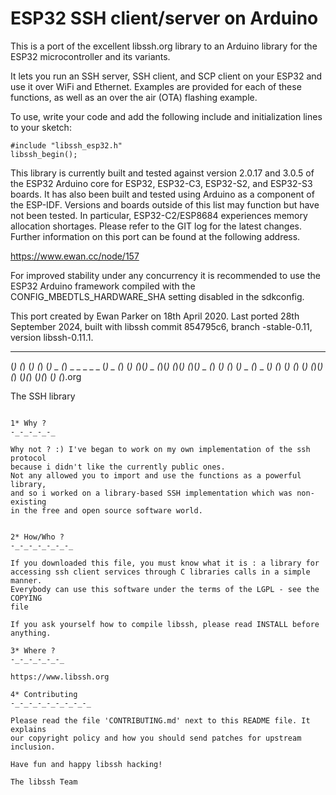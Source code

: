 ESP32 SSH client/server on Arduino
==================================

This is a port of the excellent libssh.org library to an Arduino library for
the ESP32 microcontroller and its variants.

It lets you run an SSH server, SSH client, and SCP client on your ESP32 and
use it over WiFi and Ethernet.  Examples are provided for each of these
functions, as well as an over the air (OTA) flashing example.

To use, write your code and add the following include and initialization lines
to your sketch:

    #include "libssh_esp32.h"
    libssh_begin();

This library is currently built and tested against version 2.0.17 and 3.0.5 of
the ESP32 Arduino core for ESP32, ESP32-C3, ESP32-S2, and ESP32-S3 boards.
It has also been built and tested using Arduino as a component of the ESP-IDF.
Versions and boards outside of this list may function but have not been tested.
In particular, ESP32-C2/ESP8684 experiences memory allocation shortages.
Please refer to the GIT log for the latest changes.  Further information on
this port can be found at the following address.

  https://www.ewan.cc/node/157

For improved stability under any concurrency it is recommended to use the
ESP32 Arduino framework compiled with the CONFIG_MBEDTLS_HARDWARE_SHA setting
disabled in the sdkconfig.

This port created by Ewan Parker on 18th April 2020.
Last ported 28th September 2024, built with libssh commit 854795c6, branch
-stable-0.11, version libssh-0.11.1.

  _   _   _                          _
 (_) (_) (_)                        (_)
 (_)  _  (_) _         _  _   _  _  (_) _
 (_) (_) (_)(_) _     (_)(_) (_)(_) (_)(_) _
 (_) (_) (_)   (_)  _ (_)  _ (_)    (_)   (_)
 (_) (_) (_)(_)(_) (_)(_) (_)(_)    (_)   (_).org

 The SSH library
~~~~~~~~~~~~~~~~~~~~~~~~~~~~~~~~~~~~~~~~~~~~~~~~~

1* Why ?
-_-_-_-_-_

Why not ? :) I've began to work on my own implementation of the ssh protocol
because i didn't like the currently public ones.
Not any allowed you to import and use the functions as a powerful library, 
and so i worked on a library-based SSH implementation which was non-existing
in the free and open source software world.


2* How/Who ?
-_-_-_-_-_-_-_

If you downloaded this file, you must know what it is : a library for
accessing ssh client services through C libraries calls in a simple manner.
Everybody can use this software under the terms of the LGPL - see the COPYING
file

If you ask yourself how to compile libssh, please read INSTALL before anything.

3* Where ?
-_-_-_-_-_-_

https://www.libssh.org

4* Contributing
-_-_-_-_-_-_-_-_-_

Please read the file 'CONTRIBUTING.md' next to this README file. It explains
our copyright policy and how you should send patches for upstream inclusion.

Have fun and happy libssh hacking!

The libssh Team
